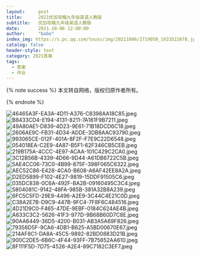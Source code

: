 ```yaml
---
layout:     post
title:      2021优加攻略九年级英语人教版
subtitle:   优加攻略九年级英语人教版
date:       2021-10-06 12:00:00
author:     "bobo"
index_img: https://s.pc.qq.com/tousu/img/20211006/2719050_1633522678.jpg
catalog: false
header-style: text
category: 2021答案
tags:
  - 答案
  - 作业
---
```

{% note success %}
本文转自网络，版权归原作者所有。

{% endnote %}



![46465A3F-EA3A-4D11-A376-C8398AA18C85.jpeg](https://s.pc.qq.com/tousu/img/20211006/5141389_1633522236.jpg)
![B8433CD4-E194-4131-8211-7A181F9B7211.jpeg](https://s.pc.qq.com/tousu/img/20211006/7836768_1633522228.jpg)
![49A80AE1-D839-4D23-9E61-71B18DCD6C18.jpeg](https://s.pc.qq.com/tousu/img/20211006/6904262_1633522221.jpg)
![2606AE9C-FB31-4D34-ADDE-3DB8AAC93790.jpeg](https://s.pc.qq.com/tousu/img/20211006/9460801_1633522214.jpg)
![993065CE-012F-401A-8F2F-F7E9C22D6548.jpeg](https://s.pc.qq.com/tousu/img/20211006/7382979_1633522206.jpg)
![054018EA-C2E9-4A87-B5F1-62F346CB5CEB.jpeg](https://s.pc.qq.com/tousu/img/20211006/1134432_1633522199.jpg)
![219B175A-4CCC-4E97-ACAA-101C429C2CA0.jpeg](https://s.pc.qq.com/tousu/img/20211006/1040249_1633522192.jpg)
![3C12B56B-4339-4D66-9D44-A61DB6722C5B.jpeg](https://s.pc.qq.com/tousu/img/20211006/2296914_1633522185.jpg)
![5AE4CC06-73C0-4B99-875F-398F065C6322.jpeg](https://s.pc.qq.com/tousu/img/20211006/8900866_1633522176.jpg)
![AEC52C86-E428-4CA0-B608-A6AF42EE8A2A.jpeg](https://s.pc.qq.com/tousu/img/20211006/4940320_1633522169.jpg)
![D2ED5899-F102-4E27-9819-15DDF91505C6.jpeg](https://s.pc.qq.com/tousu/img/20211006/2801478_1633522162.jpg)
![035DC838-0C6A-492F-BA2B-09160495C3C4.jpeg](https://s.pc.qq.com/tousu/img/20211006/9984705_1633522155.jpg)
![5804081C-9142-48FA-985B-381A32B8A239.jpeg](https://s.pc.qq.com/tousu/img/20211006/1015023_1633522145.jpg)
![6FC5C5FD-29E9-4496-A2E9-3C44C4E21C0D.jpeg](https://s.pc.qq.com/tousu/img/20211006/6730225_1633522138.jpg)
![C38A2E7B-D9C9-447B-9FC4-7F8F6C484516.jpeg](https://s.pc.qq.com/tousu/img/20211006/9628186_1633522130.jpg)
![4D21D9C0-F465-47DE-9EBF-0184C624AE4B.jpeg](https://s.pc.qq.com/tousu/img/20211006/2027187_1633522123.jpg)
![A633C3C2-5626-41F3-977D-9B68B60D7C8E.jpeg](https://s.pc.qq.com/tousu/img/20211006/8323070_1633522114.jpg)
![90AA6449-36D5-4200-B031-AB3A5A69F826.jpeg](https://s.pc.qq.com/tousu/img/20211006/1509468_1633522073.jpg)
![79356D5F-9CA6-4DB1-B625-A5BD00670E67.jpeg](https://s.pc.qq.com/tousu/img/20211006/2778859_1633522067.jpg)
![214AF8C1-DA8A-45C5-9892-82BD0883D21B.jpeg](https://s.pc.qq.com/tousu/img/20211006/8875170_1633522379.jpg)
![900C2DE5-6B6C-4F44-93FF-7B75652AA610.jpeg](https://s.pc.qq.com/tousu/img/20211006/1608510_1633522372.jpg)
![8F111F5D-7D75-4526-A2E4-89C7182C3EF7.jpeg](https://s.pc.qq.com/tousu/img/20211006/1068044_1633522366.jpg)
